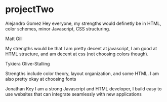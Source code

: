 # projectTwo

Alejandro Gomez
Hey everyone, my strengths would definetly be in HTML, color schemes, minor Javascript, CSS structuring. 

Matt Gill

My strengths would be that I am pretty decent at javascript, I am good at HTML structure, and am decent at css (not choosing colors though).

Tykiera Olive-Stalling

Strengths include color theory, layout organization, and some HTML. I am also pretty okay at choosing fonts

Jonathan Key
I am a strong Javascript and HTML developer, I build easy to use websites that can integrate seamlessly with new applications

